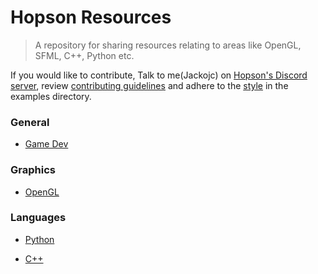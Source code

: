 # Hopson Resources
> A repository for sharing resources relating to areas like OpenGL, SFML, C++, Python etc.

If you would like to contribute, Talk to me(Jackojc) on [Hopson's Discord server](https://discord.gg/xvQaysR), review [contributing guidelines](./CONTRIBUTING.md) and adhere to the [style](./examples/style.md) in the examples directory.


### General
- [Game Dev](./lists/gamedev.md)

### Graphics
- [OpenGL](./lists/opengl.md)

### Languages
- [Python](./lists/python.md)

- [C++](./lists/cpp.md)